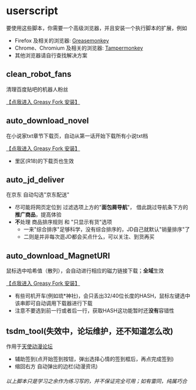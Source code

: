 # userscript
要使用这些脚本，你需要一个高级浏览器，并且安装一个执行脚本的扩展，例如
- Firefox 及相关的浏览器: [Greasemonkey](https://addons.mozilla.org/firefox/addon/greasemonkey/)
- Chrome、Chromium 及相关的浏览器: [Tampermonkey](https://chrome.google.com/webstore/detail/tampermonkey/dhdgffkkebhmkfjojejmpbldmpobfkfo)
- 其他浏览器请自行查找解决方案

## clean_robot_fans
清理百度贴吧的机器人粉丝

[【点我进入 Greasy Fork 安装】](https://greasyfork.org/zh-CN/scripts/25410)

## auto_download_novel
在小说家txt章节下载页，自动从第一话开始下载所有小说txt档

[【点我进入 Greasy Fork 安装】](https://greasyfork.org/zh-CN/scripts/25411)
- 里区(R18)的下载页也生效

## auto_jd_deliver
在京东 自动勾选"京东配送"
- 尽可能将网页定位到 过滤选项上方的"**面包屑导航**"， 借此跳过导航条下方的**推广商品**，提高体验
- **不**处理 商品排序规则 和 "只显示有货"选项
  + 一来"综合排序"足够科学，没有综合排序的，JD自己就默认"销量排序"了
  + 二则是并非每次逛JD都会买点什么，可以关注、到货再买

## auto_download_MagnetURI
鼠标选中哈希值（散列），会自动进行相应的磁力链接下载；**全域**生效

[【点我进入 Greasy Fork 安装】](https://greasyfork.org/zh-CN/scripts/25241)
- 有些司机开车(例如琉*神社)，会只丢出32/40位长度的HASH，鼠标左键选中该串即可自动调用下载器进行下载
- 注意不要选到前一行或者后一行，获取HASH这功能暂时还**没有**容错性

## tsdm_tool(失效中，论坛维护，还不知道怎么改)
作用于[天使动漫论坛](http://www.tsdm.net)
- 辅助签到(点开始签到按钮，弹出选择心情的签到框后，再点完成签到)
- 缩回右方 自动弹出的边栏(动漫资讯)

###### 以上脚本只是学习之余作为练习写的，并不保证完全可用；如有雷同，纯属巧合